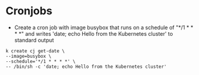 # Cronjobs

- Create a cron job with image busybox that runs on a schedule of "*/1 * * * *" and writes 'date; echo Hello from the Kubernetes cluster' to standard output
```
k create cj get-date \
--image=busybox \
--schedule='*/1 * * * *' \
-- /bin/sh -c 'date; echo Hello from the Kubernetes cluster'
```
